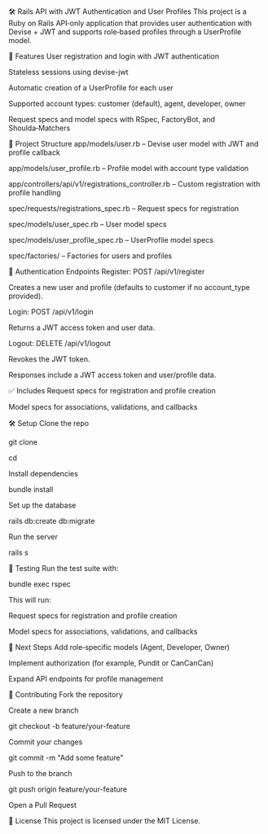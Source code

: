 🛠️ Rails API with JWT Authentication and User Profiles
This project is a Ruby on Rails API‑only application that provides user authentication with Devise + JWT and supports role‑based profiles through a UserProfile model.

🚀 Features
User registration and login with JWT authentication

Stateless sessions using devise-jwt

Automatic creation of a UserProfile for each user

Supported account types: customer (default), agent, developer, owner

Request specs and model specs with RSpec, FactoryBot, and Shoulda‑Matchers

📂 Project Structure
app/models/user.rb – Devise user model with JWT and profile callback

app/models/user_profile.rb – Profile model with account type validation

app/controllers/api/v1/registrations_controller.rb – Custom registration with profile handling

spec/requests/registrations_spec.rb – Request specs for registration

spec/models/user_spec.rb – User model specs

spec/models/user_profile_spec.rb – UserProfile model specs

spec/factories/ – Factories for users and profiles

🔑 Authentication Endpoints
Register: POST /api/v1/register

Creates a new user and profile (defaults to customer if no account_type provided).

Login: POST /api/v1/login

Returns a JWT access token and user data.

Logout: DELETE /api/v1/logout

Revokes the JWT token.

Responses include a JWT access token and user/profile data.

✅ Includes
Request specs for registration and profile creation

Model specs for associations, validations, and callbacks

🛠️ Setup
Clone the repo

git clone <your-repo-url>

cd <your-repo-folder>

Install dependencies

bundle install

Set up the database

rails db:create db:migrate

Run the server

rails s

🧪 Testing
Run the test suite with:

bundle exec rspec

This will run:

Request specs for registration and profile creation

Model specs for associations, validations, and callbacks

📌 Next Steps
Add role‑specific models (Agent, Developer, Owner)

Implement authorization (for example, Pundit or CanCanCan)

Expand API endpoints for profile management

🤝 Contributing
Fork the repository

Create a new branch

git checkout -b feature/your-feature

Commit your changes

git commit -m "Add some feature"

Push to the branch

git push origin feature/your-feature

Open a Pull Request

📜 License
This project is licensed under the MIT License.
